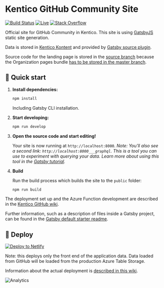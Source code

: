 # Kentico GitHub Community Site

[![Build Status](https://api.travis-ci.com/Kentico/kentico.github.io.svg?branch=source)](https://travis-ci.com/Kentico/kentico.github.io)
[![Live](https://img.shields.io/badge/live-demo-brightgreen.svg)](https://kentico.github.io)
[![Stack Overflow](https://img.shields.io/badge/Stack%20Overflow-ASK%20NOW-FE7A16.svg?logo=stackoverflow&logoColor=white)](https://stackoverflow.com/tags/kentico-cloud)

Official site for GitHub Community in Kentico. This site is using [GatsbyJS](https://next.gatsbyjs.org) static site generation.

Data is stored in [Kentico Kontent](https://kontent.ai) and provided by [Gatsby source plugin](https://github.com/Kentico/gatsby-source-kontent).

Source code for the landing page is stored in the [source branch](https://github.com/Kentico/kentico.github.io/tree/source) because the Organization pages bundle [has to be stored in the master branch](https://help.github.com/articles/user-organization-and-project-pages/#user-and-organization-pages-sites).

## 🚀 Quick start

1. **Install dependencies:**

    ```sh
    npm install
    ```

    Including Gatsby CLI installation.

1. **Start developing:**

    ```sh
    npm run develop  
    ```

1. **Open the source code and start editing!**

    Your site is now running at `http://localhost:8000`.
    *Note: You'll also see a second link: `http://localhost:8000___graphql`. This is a tool you can use to experiment with querying your data. Learn more about using this tool in the [Gatsby tutorial](https://next.gatsbyjs.org/tutorial/part-five/#introducing-graphiql).*

1. **Build**

    Run the build process which builds the site to the `public` folder:

    ```sh
    npm run build
    ```

The deployment set up and the Azure Function development are described in the [Kentico GitHub wiki](https://github.com/Kentico/kentico.github.io/wiki).

Further information, such as a description of files inside a Gatsby project, can be found in the [Gatsby default starter readme](https://github.com/gatsbyjs/gatsby-starter-default).



## 💫 Deploy

[![Deploy to Netlify](https://www.netlify.com/img/deploy/button.svg)](https://app.netlify.com/start/deploy?repository=https://github.com/Kentico/kentico.github.io)

Note: this deploys only the front end of the application data. Data loaded from GitHub will be loaded from the production Azure Table Storage.

Information about the actual deployment is [described in this wiki](https://github.com/Kentico/kentico.github.io/wiki/How-does-the-automatic-deployment-works).

![Analytics](https://kentico-ga-beacon.azurewebsites.net/api/UA-69014260-4/Kentico/kentico.github.io?pixel)

